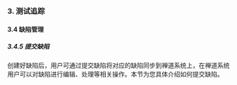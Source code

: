 ### 3. 测试追踪

#### 3.4 缺陷管理

##### 3.4.5 提交缺陷

创建好缺陷后，用户可通过提交缺陷将对应的缺陷同步到禅道系统上，在禅道系统用户可以对缺陷进行编辑、处理等相关操作。本节为您具体介绍如何提交缺陷。

